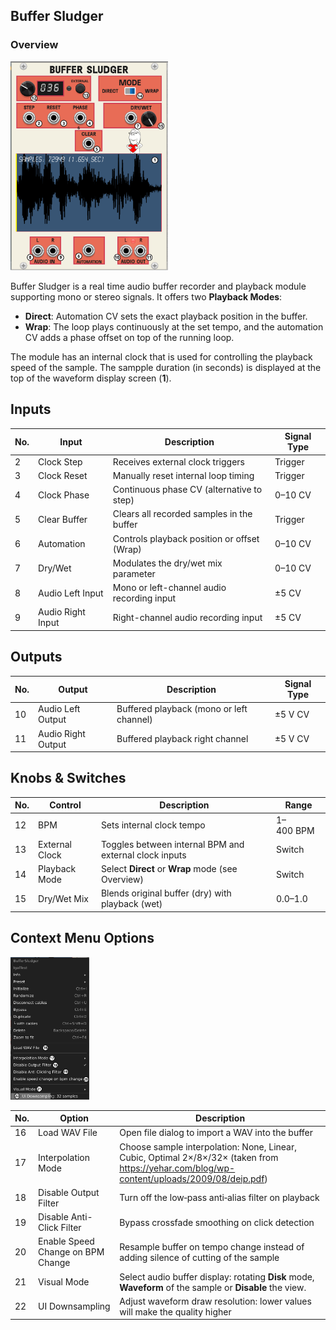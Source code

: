 ## Buffer Sludger

### Overview


<img src="https://github.com/Shtrompel/BGal256ModulesDocs/blob/main/BufferSludger.png?raw=true" style="width:50%;">

Buffer Sludger is a real time audio buffer recorder and playback module supporting mono or stereo signals. It offers two **Playback Modes**:

* **Direct**: Automation CV sets the exact playback position in the buffer.
* **Wrap**: The loop plays continuously at the set tempo, and the automation CV adds a phase offset on top of the running loop.

The module has an internal clock that is used for controlling the playback speed of the sample. The sampple duration (in seconds) is displayed at the top of the waveform display screen (**1**).

## Inputs

| No. | Input             | Description                                 | Signal Type |
| --- | ----------------- | ------------------------------------------- | ----------- |
| 2   | Clock Step        | Receives external clock triggers            | Trigger     |
| 3   | Clock Reset       | Manually reset internal loop timing         | Trigger     |
| 4   | Clock Phase       | Continuous phase CV (alternative to step)   | 0–10 CV     |
| 5   | Clear Buffer      | Clears all recorded samples in the buffer   | Trigger     |
| 6   | Automation        | Controls playback position or offset (Wrap) | 0–10 CV     |
| 7   | Dry/Wet           | Modulates the dry/wet mix parameter         | 0–10 CV     |
| 8   | Audio Left Input  | Mono or left-channel audio recording input  | ±5 CV       |
| 9   | Audio Right Input | Right-channel audio recording input         | ±5 CV       |

## Outputs

| No. | Output             | Description                              | Signal Type |
| --- | ------------------ | ---------------------------------------- | ----------- |
| 10  | Audio Left Output  | Buffered playback (mono or left channel) | ±5 V CV     |
| 11  | Audio Right Output | Buffered playback right channel          | ±5 V CV     |

## Knobs & Switches

| No. | Control        | Description                                            | Range             |
| --- | -------------- | ------------------------------------------------------ | ----------------- |
| 12  | BPM            | Sets internal clock tempo                              | 1–400 BPM         |
| 13  | External Clock | Toggles between internal BPM and external clock inputs | Switch |
| 14  | Playback Mode  | Select **Direct** or **Wrap** mode (see Overview)      | Switch     |
| 15  | Dry/Wet Mix    | Blends original buffer (dry) with playback (wet)       | 0.0–1.0           |

## Context Menu Options

<img src="https://github.com/Shtrompel/BGal256ModulesDocs/blob/main/BufferSludgerContext.png?raw=true" style="width:25%;">

| No. | Option                            | Description                                                                                       |
| --- | --------------------------------- | ------------------------------------------------------------------------------------------------- |
| 16  | Load WAV File                     | Open file dialog to import a WAV into the buffer                                                  |
| 17  | Interpolation Mode                | Choose sample interpolation: None, Linear, Cubic, Optimal 2×/8×/32× (taken from https://yehar.com/blog/wp-content/uploads/2009/08/deip.pdf) |
| 18  | Disable Output Filter             | Turn off the low‑pass anti‑alias filter on playback                                               |
| 19  | Disable Anti-Click Filter         | Bypass crossfade smoothing on click detection                                                    |
| 20  | Enable Speed Change on BPM Change | Resample buffer on tempo change instead of adding silence of cutting of the sample                                  |
| 21  | Visual Mode                       | Select audio buffer display: rotating **Disk** mode, **Waveform** of the sample or **Disable** the view.                                     |
| 22  | UI Downsampling                   | Adjust waveform draw resolution: lower values will make the quality higher                                 |
